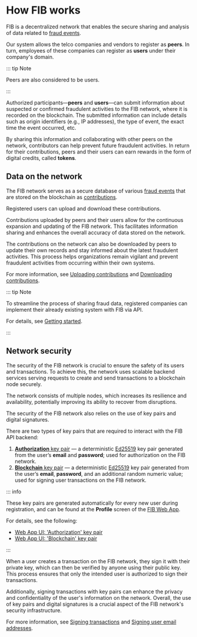 # How FIB works

FIB is a decentralized network that enables the secure sharing and analysis of data related to [fraud events](fraud-events.md).

Our system allows the telco companies and vendors to register as **peers**. In turn, employees of these companies can register as **users** under their company's domain.

::: tip Note

Peers are also considered to be users.

:::

Authorized participants—**peers** and **users**—can submit information about suspected or confirmed fraudulent activities to the FIB network, where it is recorded on the blockchain. The submitted information can include details such as origin identifiers (e.g., IP addresses), the type of event, the exact time the event occurred, etc.

By sharing this information and collaborating with other peers on the network, contributors can help prevent future fraudulent activities. In return for their contributions, peers and their users can earn rewards in the form of digital credits, called **tokens**.

## Data on the network

The FIB network serves as a secure database of various [fraud events](fraud-events.md) that are stored on the blockchain as [contributions](contributions.md).

Registered users can upload and download these contributions.

Contributions uploaded by peers and their users allow for the continuous expansion and updating of the FIB network. This facilitates information sharing and enhances the overall accuracy of data stored on the network.

The contributions on the network can also be downloaded by peers to update their own records and stay informed about the latest fraudulent activities. This process helps organizations remain vigilant and prevent fraudulent activities from occurring within their own systems.

For more information, see [Uploading contributions](./tokenomics.md#uploading-fraud-events) and [Downloading contributions](./tokenomics.md#downloading-fraud-events).

::: tip Note

To streamline the process of sharing fraud data, registered companies can implement their already existing system with FIB via API.

For details, see [Getting started](../getting-started.md).

:::

## Network security

The security of the FIB network is crucial to ensure the safety of its users and transactions. To achieve this, the network uses scalable backend services serving requests to create and send transactions to a blockchain node securely.

The network consists of multiple nodes, which increases its resilience and availability, potentially improving its ability to recover from disruptions.

The security of the FIB network also relies on the use of key pairs and digital signatures.

There are two types of key pairs that are required to interact with the FIB API backend:

1. [**Authorization** key pair](web-interface.md#akp) — a deterministic [Ed25519](https://en.wikipedia.org/wiki/EdDSA#Ed25519) key pair generated from the user’s **email** and **password**; used for authorization on the FIB network.
2. [**Blockchain** key pair](web-interface.md#bkp) — a deterministic [Ed25519](https://en.wikipedia.org/wiki/EdDSA#Ed25519) key pair generated from the user’s **email**, **password**, and an additional random numeric value; used for signing user transactions on the FIB network.

::: info

These key pairs are generated automatically for every new user during registration, and can be found at the **Profile** screen of the [FIB Web App](https://app.fraudintelligencelimited.com).

For details, see the following:

- [Web App UI: 'Authorization' key pair](web-interface.md#akp)
- [Web App UI: 'Blockchain' key pair](web-interface.md#bkp)

:::

When a user creates a transaction on the FIB network, they sign it with their private key, which can then be verified by anyone using their public key. This process ensures that only the intended user is authorized to sign their transactions.

Additionally, signing transactions with key pairs can enhance the privacy and confidentiality of the user's information on the network. Overall, the use of key pairs and digital signatures is a crucial aspect of the FIB network's security infrastructure.

For more information, see [Signing transactions](../tutorials-api/signing-transactions.md) and [Signing user email addresses](../tutorials-api/signing-user-email-addresses.md).
